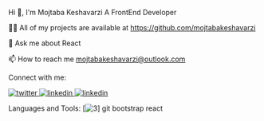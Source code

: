 Hi 👋, I'm Mojtaba Keshavarzi
A FrontEnd Developer

👨‍💻 All of my projects are available at https://github.com/mojtabakeshavarzi

💬 Ask me about React

📫 How to reach me mojtabakeshavarzi@outlook.com

Connect with me:
 
[![twitter](https://user-images.githubusercontent.com/77697725/231740758-6acb611d-eddc-48ad-a883-eb126dabad1e.png)
](twitter.com/mojtaba62339516) 
[![linkedin](https://user-images.githubusercontent.com/77697725/231741994-2f60a83a-a770-4f1a-8e9d-17d7d0b29464.png)
](https://www.facebook.com/profile.php?id=100025758308477) 
[![linkedin](https://user-images.githubusercontent.com/77697725/231741181-78a78844-75b9-47ee-a99e-c112c3d9feb6.png)
](https://www.linkedin.com/in/mojtaba-keshavarzi-561460195)

Languages and Tools:
[![3](https://user-images.githubusercontent.com/77697725/231744321-84b6f52c-6da6-4cd7-874f-2fd0b4772361.jpg)]
git bootstrap react
